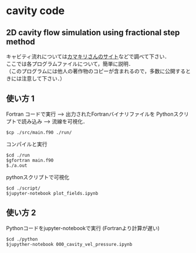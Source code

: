 # cavity code
## 2D cavity flow simulation using fractional step method 

キャビティ流れについては[カマキリさんのサイト](https://takun-physics.net/10217/)などで調べて下さい．  
ここでは各プログラムファイルについて，簡単に説明．  
（このプログラムには他人の著作物のコピーが含まれるので，多数に公開するときには注意して下さい．）  

## 使い方 1  
Fortran コードで実行 --> 出力されたFortranバイナリファイルを Pythonスクリプトで読み込み --> 流線を可視化．   

    $cp ./src/main.f90 ./run/

コンパイルと実行

    $cd ./run
    $gfortran main.f90
    $./a.out 

pythonスクリプトで可視化

    $cd ./script/ 
    $jupyter-notebook plot_fields.ipynb

## 使い方 2 
Pythonコードをjupyter-notebookで実行 (Fortranより計算が遅い)

    $cd ./python
    $jupyther-notebook 000_cavity_vel_pressure.ipynb

